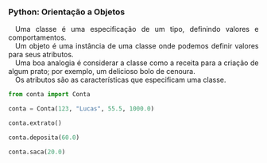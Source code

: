 ### Python: Orientação a Objetos

<p align="justify">
    &emsp;Uma classe é uma especificação de um tipo, definindo valores e comportamentos. <br>
    &emsp;Um objeto é uma instância de uma classe onde podemos definir valores para seus atributos. <br>
    &emsp;Uma boa analogia é considerar a classe como a receita para a criação de algum prato; por exemplo, um delicioso bolo de cenoura. <br>
    &emsp;Os atributos são as características que especificam uma classe.
</p>

```python
from conta import Conta
```

```python
conta = Conta(123, "Lucas", 55.5, 1000.0)
```

```python
conta.extrato()
```

```python
conta.deposita(60.0)
```

```python
conta.saca(20.0)
```